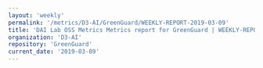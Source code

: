 ```yaml
---
layout: 'weekly'
permalink: '/metrics/D3-AI/GreenGuard/WEEKLY-REPORT-2019-03-09'
title: 'DAI Lab OSS Metrics Metrics report for GreenGuard | WEEKLY-REPORT-2019-03-09'
organization: 'D3-AI'
repository: 'GreenGuard'
current_date: '2019-03-09'
---
```

